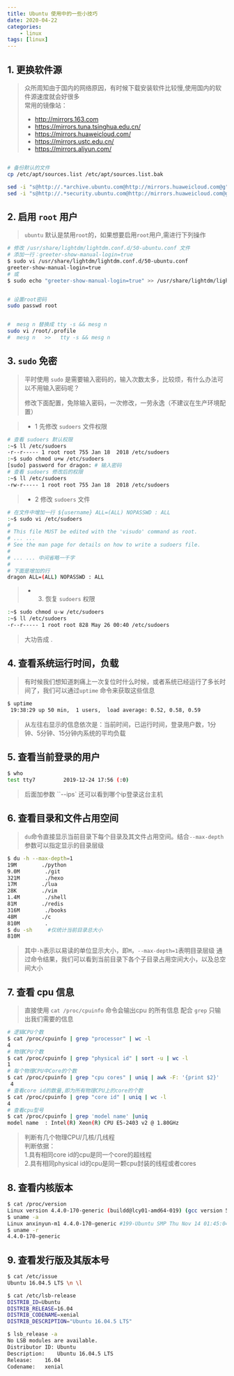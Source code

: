 ```yaml
---
title: Ubuntu 使用中的一些小技巧
date: 2020-04-22
categories: 
    - linux
tags: [linux]
---
```


## 1. 更换软件源

> 众所周知由于国内的网络原因，有时候下载安装软件比较慢,使用国内的软件源速度就会好很多  
> 常用的镜像站：  
> - http://mirrors.163.com
> - https://mirrors.tuna.tsinghua.edu.cn/
> - https://mirrors.huaweicloud.com/
> - https://mirrors.ustc.edu.cn/  
> - https://mirrors.aliyun.com/

<!--more-->

```bash

# 备份默认的文件
cp /etc/apt/sources.list /etc/apt/sources.list.bak

sed -i "s@http://.*archive.ubuntu.com@http://mirrors.huaweicloud.com@g" /etc/apt/sources.list
sed -i "s@http://.*security.ubuntu.com@http://mirrors.huaweicloud.com@g" /etc/apt/sources.list
```

## 2. 启用  `root` 用户
>  `ubuntu` 默认是禁用`root`的，如果想要启用`root`用户,需进行下列操作


```bash
# 修改 /usr/share/lightdm/lightdm.conf.d/50-ubuntu.conf 文件
# 添加一行：greeter-show-manual-login=true
$ sudo vi /usr/share/lightdm/lightdm.conf.d/50-ubuntu.conf
greeter-show-manual-login=true  
# 或
$ sudo echo "greeter-show-manual-login=true" >> /usr/share/lightdm/lightdm.conf.d/50-ubuntu.conf


# 设置root密码
sudo passwd root


#  mesg n 替换成 tty -s && mesg n
sudo vi /root/.profile
#  mesg n   >>   tty -s && mesg n
```

## 3. `sudo` 免密

> 平时使用 `sudo` 是需要输入密码的，输入次数太多，比较烦，有什么办法可以不用输入密码呢？
>
> 修改下面配置，免除输入密码，一次修改，一劳永逸（不建议在生产环境配置）

> - 1  先修改 `sudoers` 文件权限

```bash
# 查看 sudoers 默认权限
:~$ ll /etc/sudoers
-r--r----- 1 root root 755 Jan 18  2018 /etc/sudoers
:~$ sudo chmod u+w /etc/sudoers
[sudo] password for dragon: # 输入密码
# 查看 sudoers 修改后的权限
:~$ ll /etc/sudoers
-rw-r----- 1 root root 755 Jan 18  2018 /etc/sudoers
```

> - 2  修改 `sudoers` 文件

 ```bash
# 在文件中增加一行 ${username} ALL=(ALL) NOPASSWD : ALL
:~$ sudo vi /etc/sudoers
#
# This file MUST be edited with the 'visudo' command as root.
# ... ...
# See the man page for details on how to write a sudoers file.
#
# ... ... 中间省略一千字
#
# 下面是增加的行
dragon ALL=(ALL) NOPASSWD : ALL
 ```

> - 3. 恢复 `sudoers` 权限

```bash
:~$ sudo chmod u-w /etc/sudoers
:~$ ll /etc/sudoers
-r--r----- 1 root root 828 May 26 00:40 /etc/sudoers
```

> 大功告成 . 

## 4. 查看系统运行时间，负载 

> 有时候我们想知道刺痛上一次复位时什么时候，或者系统已经运行了多长时间了，我们可以通过`uptime` 命令来获取这些信息

```bash
$ uptime
 19:38:29 up 50 min,  1 users,  load average: 0.52, 0.58, 0.59
```
> 从左往右显示的信息依次是：当前时间，已运行时间，登录用户数，1分钟、5分钟、15分钟内系统的平均负载

## 5. 查看当前登录的用户
```bash
$ who 
test tty7         2019-12-24 17:56 (:0)
```
> 后面加参数 ``--ips` 还可以看到哪个ip登录这台主机

## 6. 查看目录和文件占用空间

> `du`命令直接显示当前目录下每个目录及其文件占用空间。结合`--max-depth`参数可以指定显示的目录层级
```bash
$ du -h --max-depth=1 
19M        ./python
9.0M        ./git
321M        ./hexo
17M        ./lua
28K        ./vim
1.4M        ./shell
81M        ./redis
316M        ./books
48M        ./c
810M        .
$ du -sh     #仅统计当前目录总大小
810M
```
> 其中`-h`表示以易读的单位显示大小，即`M`，`--max-depth=1`表明目录层级
> 通过命令结果，我们可以看到当前目录下各个子目录占用空间大小，以及总空间大小

## 7. 查看 cpu 信息
> 直接使用 `cat /proc/cpuinfo`  命令会输出cpu 的所有信息
> 配合 `grep` 只输出我们需要的信息

```bash
# 逻辑CPU个数
$ cat /proc/cpuinfo | grep "processor" | wc -l
4
# 物理CPU个数
$ cat /proc/cpuinfo | grep "physical id" | sort -u | wc -l
1
# 每个物理CPU中Core的个数
$ cat /proc/cpuinfo | grep "cpu cores" | uniq | awk -F: '{print $2}'
 4
# 查看core id的数量,即为所有物理CPU上的core的个数
$ cat /proc/cpuinfo | grep "core id" | uniq | wc -l
4
# 查看cpu型号
$ cat /proc/cpuinfo | grep 'model name' |uniq
model name	: Intel(R) Xeon(R) CPU E5-2403 v2 @ 1.80GHz
```
> 判断有几个物理CPU/几核/几线程  
> 判断依据：  
> 1.具有相同core id的cpu是同一个core的超线程  
> 2.具有相同physical id的cpu是同一颗cpu封装的线程或者cores

## 8. 查看内核版本

```bash
$ cat /proc/version
Linux version 4.4.0-170-generic (buildd@lcy01-amd64-019) (gcc version 5.4.0 20160609 (Ubuntu 5.4.0-6ubuntu1~16.04.12) ) #199-Ubuntu SMP Thu Nov 14 01:45:04 UTC 2019
$ uname -a
Linux anxinyun-m1 4.4.0-170-generic #199-Ubuntu SMP Thu Nov 14 01:45:04 UTC 2019 x86_64 x86_64 x86_64 GNU/Linux
$ uname -r
4.4.0-170-generic

```

## 9. 查看发行版及其版本号

```bash
$ cat /etc/issue
Ubuntu 16.04.5 LTS \n \l

$ cat /etc/lsb-release
DISTRIB_ID=Ubuntu
DISTRIB_RELEASE=16.04
DISTRIB_CODENAME=xenial
DISTRIB_DESCRIPTION="Ubuntu 16.04.5 LTS"

$ lsb_release -a
No LSB modules are available.
Distributor ID:	Ubuntu
Description:	Ubuntu 16.04.5 LTS
Release:	16.04
Codename:	xenial

```